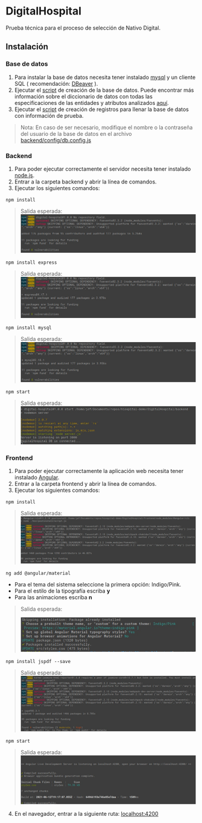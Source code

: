 # DigitalHospital
Prueba técnica para el proceso de selección de Nativo Digital.

## Instalación

### Base de datos
1. Para instalar la base de datos necesita tener instalado [mysql](https://www.mysql.com/downloads/) y un cliente SQL ( recomendación: [DBeaver](https://dbeaver.io/download/) ).
2. Ejecutar el [script](./database/creation.sql) de creación de la base de datos. Puede encontrar más información sobre el diccionario de datos con todas las especificaciones de las entidades y atributos analizados [aquí](./database).
3. Ejecutar el [script](./database/populate.sql) de creación de registros para llenar la base de datos con información de prueba.
>Nota: En caso de ser necesario, modifique el nombre o la contraseña del usuario de la base de datos en el archivo [backend/config/db.config.js](./backend/config/db.config.js) 

### Backend
1. Para poder ejecutar correctamente el servidor necesita tener instalado [node.js](https://nodejs.org/es/).
2. Entrar a la carpeta backend y abrir la línea de comandos.
3. Ejecutar los siguientes comandos: 
``` shell
npm install
```
>Salida esperada: 
>![back output](./images/back_output.jpeg)

``` shell
npm install express
```
>Salida esperada: 
>![express output](./images/express_output.jpeg)

``` shell
npm install mysql
```
>Salida esperada: 
>![mysql output](./images/mysql_output.jpeg)

``` shell
npm start 
```
>Salida esperada: 
>![back start](./images/back_start.jpeg)

### Frontend
1. Para poder ejecutar correctamente la aplicación web necesita tener instalado [Angular](https://angular.io/guide/setup-local).
2. Entrar a la carpeta frontend y abrir la línea de comandos.
3. Ejecutar los siguientes comandos: 
``` shell
npm install
```
>Salida esperada: 
>![front output](./images/front_output.jpeg)

``` shell
ng add @angular/material
```
   * Para el tema del sistema seleccione la primera opción:  Indigo/Pink.
   * Para el estilo de la tipografía escriba **y**
   * Para las animaciones escriba **n**

>Salida esperada:
>
>![material output](./images/material_output.jpeg)

``` shell
npm install jspdf --save
```
>Salida esperada: 
>![jspdf output](./images/jspdf_output.jpeg)

``` shell
npm start 
```
>Salida esperada:
> ![front start](./images/front_start.jpeg)

4. En el navegador, entrar a la siguiente ruta: [localhost:4200](http://localhost:4200)
